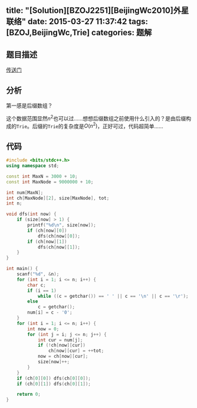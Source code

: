 title: "[Solution][BZOJ2251][BeijingWc2010]外星联络"
date: 2015-03-27 11:37:42
tags: [BZOJ,BeijingWc,Trie]
categories: 题解
---
## 题目描述
[传送门](http://www.lydsy.com/JudgeOnline/problem.php?id=2251)

## 分析
第一感是后缀数组？

这个数据范围显然$n^2$也可以过……想想后缀数组之前使用什么引入的？是由后缀构成的`Trie`。后缀的`Trie`的复杂度是$O(n^2)$，正好可过，代码超简单……

<!--more-->
## 代码
```c++
#include <bits/stdc++.h>
using namespace std;

const int MaxN = 3000 + 10;
const int MaxNode = 9000000 + 10;

int num[MaxN];
int ch[MaxNode][2], size[MaxNode], tot;
int n;

void dfs(int now) {
    if (size[now] > 1) {
        printf("%d\n", size[now]);
        if (ch[now][0])
            dfs(ch[now][0]);
        if (ch[now][1])
            dfs(ch[now][1]);
    }
}

int main() {
    scanf("%d", &n);
    for (int i = 1; i <= n; i++) {
        char c;
        if (i == 1)
            while ((c = getchar()) == ' ' || c == '\n' || c == '\r');
        else
            c = getchar();
        num[i] = c - '0';
    }
    for (int i = 1; i <= n; i++) {
        int now = 0;
        for (int j = i; j <= n; j++) {
            int cur = num[j];
            if (!ch[now][cur])
                ch[now][cur] = ++tot;
            now = ch[now][cur];
            size[now]++;
        }
    }
    if (ch[0][0]) dfs(ch[0][0]);
    if (ch[0][1]) dfs(ch[0][1]);

    return 0;
}
```
